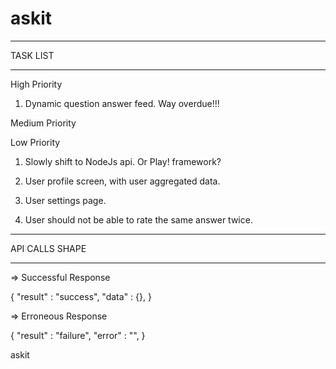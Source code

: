 askit
=====

*******************************************************************************
TASK LIST
*******************************************************************************

High Priority

1. Dynamic question answer feed. Way overdue!!! 

Medium Priority


Low Priority

1. Slowly shift to NodeJs api. Or Play! framework?

2. User profile screen, with user aggregated data.

3. User settings page.

4. User should not be able to rate the same answer twice.

*******************************************************************************
API CALLS SHAPE
*******************************************************************************
=> Successful Response

{
	"result" 	: "success",
	"data" 		: {},
}

=> Erroneous Response

{
	"result" 	: "failure",
	"error" 	: "",
}

askit
